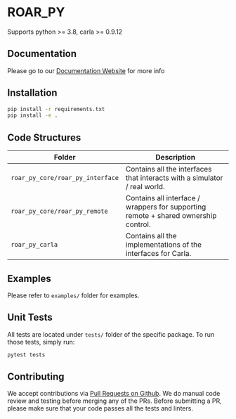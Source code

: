 # ROAR_PY

Supports python >= 3.8, carla >= 0.9.12

## Documentation

Please go to our [Documentation Website](https://roar.gitbook.io/roar_py-documentation/) for more info

## Installation

```bash
pip install -r requirements.txt
pip install -e .
```

## Code Structures

| Folder | Description |
| --- | --- |
| `roar_py_core/roar_py_interface` | Contains all the interfaces that interacts with a simulator / real world. |
| `roar_py_core/roar_py_remote` | Contains all interface / wrappers for supporting remote + shared ownership control. |
| `roar_py_carla` | Contains all the implementations of the interfaces for Carla. |

## Examples

Please refer to `examples/` folder for examples.

## Unit Tests

All tests are located under `tests/` folder of the specific package. To run those tests, simply run:

```bash
pytest tests
```

## Contributing

We accept contributions via [Pull Requests on Github](https://github.com/FHL-VIVE-Center-for-Enhanced-Reality/ROAR_PY/pulls). We do manual code review and testing before merging any of the PRs. Before submitting a PR, please make sure that your code passes all the tests and linters.